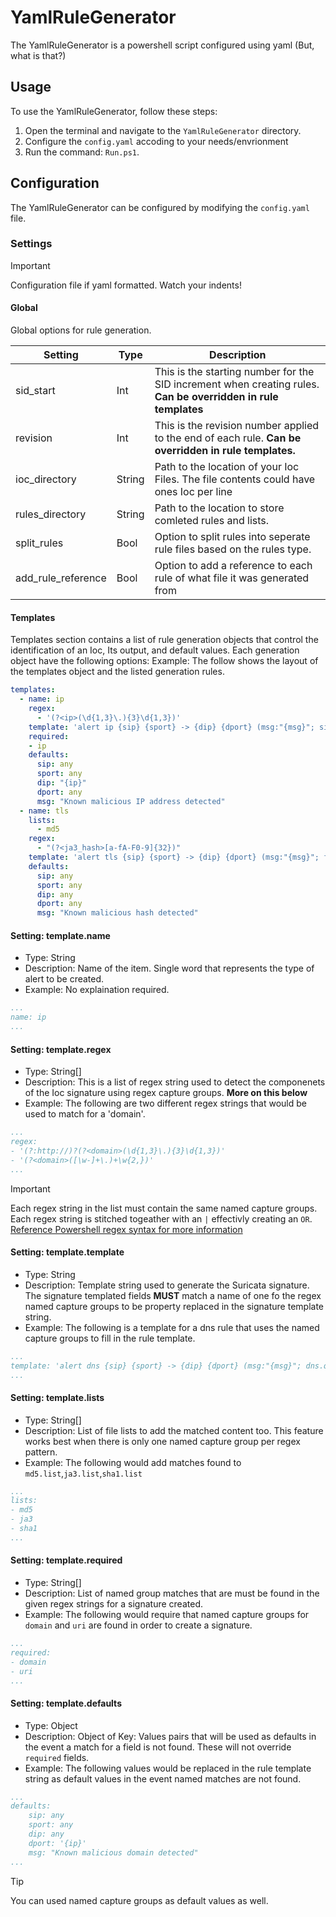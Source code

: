 # YamlRuleGenerator

The YamlRuleGenerator is a powershell script configured using yaml (But, what is that?)

## Usage

To use the YamlRuleGenerator, follow these steps:

1. Open the terminal and navigate to the `YamlRuleGenerator` directory.
2. Configure the `config.yaml` accoding to your needs/envrionment
2. Run the command: `Run.ps1`.

## Configuration

The YamlRuleGenerator can be configured by modifying the `config.yaml` file.

### Settings

> [!IMPORTANT]
> Configuration file if yaml formatted. Watch your indents!

#### Global
Global options for rule generation.

| Setting            | Type   | Description                                                                                                    |
| ------------------ | ------ | -------------------------------------------------------------------------------------------------------------- |
| sid_start          | Int    | This is the starting number for the SID increment when creating rules. **Can be overridden in rule templates** |
| revision           | Int    | This is the revision number applied to the end of each rule. **Can be overridden in rule templates.**          |
| ioc_directory      | String | Path to the location of your Ioc Files. The file contents could have ones Ioc per line                         |
| rules_directory    | String | Path to the location to store comleted rules and lists.                                                        |
| split_rules        | Bool   | Option to split rules into seperate rule files based on the rules type.                                        |
| add_rule_reference | Bool   | Option to add a reference to each rule of what file it was generated from                                      |

#### Templates
Templates section contains a list of rule generation objects that control the identification of an Ioc, Its output, and default values. Each generation object have the following options:
Example: The follow shows the layout of the templates object and the listed generation rules.
```yaml
templates:
  - name: ip
    regex:
      - '(?<ip>(\d{1,3}\.){3}\d{1,3})'
    template: 'alert ip {sip} {sport} -> {dip} {dport} (msg:"{msg}"; sid:{sid}; rev:{rev};)'
    required:
    - ip
    defaults:
      sip: any
      sport: any
      dip: "{ip}"
      dport: any
      msg: "Known malicious IP address detected"
  - name: tls
    lists:
      - md5
    regex:
      - "(?<ja3_hash>[a-fA-F0-9]{32})"
    template: 'alert tls {sip} {sport} -> {dip} {dport} (msg:"{msg}"; flow:established,to_server; ja3_hash; content:"{ja3_hash}"; sid:{sid}; rev:{rev};)'
    defaults:
      sip: any
      sport: any
      dip: any
      dport: any
      msg: "Known malicious hash detected"
```

#### Setting: template.name
- Type: String
- Description: Name of the item. Single word that represents the type of alert to be created.
- Example: No explaination required.
```yaml
...
name: ip
...
```

#### Setting: template.regex   
- Type: String[]
- Description: This is a list of regex string used to detect the componenets of the Ioc signature using regex capture groups. **More on this below**
- Example: The following are two different regex strings that would be used to match for a 'domain'.
```yaml
...
regex: 
- '(?:http://)?(?<domain>(\d{1,3}\.){3}\d{1,3})'
- '(?<domain>([\w-]+\.)+\w{2,})'
...
```

> [!IMPORTANT]
> Each regex string in the list must contain the same named capture groups. Each regex 
> string is stitched togeather with an `|` effectivly creating an `OR`.
> [Reference Powershell regex syntax for more information](https://learn.microsoft.com/en-us/powershell/module/microsoft.powershell.core/about/about_regular_expressions?view=powershell-7.4)

#### Setting: template.template
- Type: String 
- Description: Template string used to generate the Suricata signature. The signature templated fields **MUST** match a name of one fo the regex named capture groups to be property replaced in the signature template string.
- Example: The following is a template for a dns rule that uses the named capture groups to fill in the rule template.
```yaml
...
template: 'alert dns {sip} {sport} -> {dip} {dport} (msg:"{msg}"; dns.query.name; content:"{domain}"; nocase; sid:{sid}; rev:{rev};)'
...
```

#### Setting: template.lists
- Type: String[]
- Description: List of file lists to add the matched content too. This feature works best when there is only one named capture group per regex pattern.
- Example: The following would add matches found to `md5.list`,`ja3.list`,`sha1.list`
```yaml
...
lists:
- md5
- ja3
- sha1
...
```

#### Setting: template.required
- Type: String[]
- Description: List of named group matches that are must be found in the given regex strings for a signature created.
- Example: The following would require that named capture groups for `domain` and `uri` are found in order to create a signature.
```yaml
...
required:
- domain
- uri
...
```

#### Setting: template.defaults
- Type: Object
- Description: Object of Key: Values pairs that will be used as defaults in the event a match for a field is not found. These will not override `required` fields.
- Example: The following values would be replaced in the rule template string as default values in the event named matches are not found. 
```yaml
...
defaults:
    sip: any
    sport: any
    dip: any
    dport: '{ip}'
    msg: "Known malicious domain detected"
...
```

> [!TIP]
> You can used named capture groups as default values as well.
